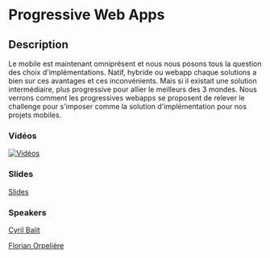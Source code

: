 # Progressive Web Apps

## Description

Le mobile est maintenant omniprésent et nous nous posons tous la question des choix d'implémentations.
Natif, hybride ou webapp chaque solutions a bien sur ces avantages et ces inconvénients.
Mais si il existait une solution intermédiaire, plus progressive pour allier le meilleurs des 3 mondes.
Nous verrons comment les progressives webapps se proposent de relever le challenge pour s'imposer
comme la solution d'implémentation pour nos projets mobiles.




### Vidéos

[![Vidéos](https://img.youtube.com/vi/kqi4Xa1ViOQ/0.jpg)](https://www.youtube.com/watch?v=kqi4Xa1ViOQ)

### Slides

[Slides](http://fr.slideshare.net/SfeirGroup/devoxx-fr-2016-progressive-web-apps-par-florian-orpelire-cyril-balit)

### Speakers

[Cyril Balit](../speakers/cyrilbalit.md)

[Florian Orpelière](../speakers/florianorpeliere.md)

